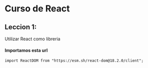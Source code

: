 # Curso de React


## Leccion 1:


Utilizar React como libreria


#### Importamos esta url

``` import ReactDOM from "https://esm.sh/react-dom@18.2.0/client"; ```

